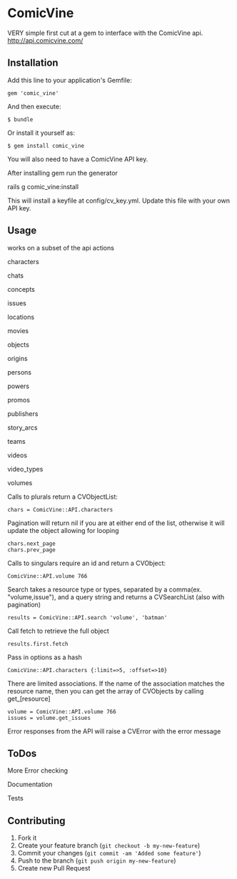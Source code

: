 # ComicVine

VERY simple first cut at a gem to interface with the ComicVine api.  http://api.comicvine.com/

## Installation

Add this line to your application's Gemfile:

    gem 'comic_vine'

And then execute:

    $ bundle

Or install it yourself as:

    $ gem install comic_vine
    
You will also need to have a ComicVine API key.

After installing gem run the generator

rails g comic_vine:install

This will install a keyfile at config/cv_key.yml.  Update this file with your own API key.

## Usage

works on a subset of the api actions

characters

chats

concepts

issues

locations

movies

objects

origins

persons

powers

promos

publishers

story_arcs

teams

videos

video_types

volumes


Calls to plurals return a CVObjectList:

    chars = ComicVine::API.characters
    
Pagination will return nil if you are at either end of the list, otherwise it will update the object allowing for looping
    
    chars.next_page
    chars.prev_page

Calls to singulars require an id and return a CVObject:

    ComicVine::API.volume 766

Search takes a resource type or types, separated by a comma(ex. "volume,issue"), and a query string and returns a CVSearchList (also with pagination)

    results = ComicVine::API.search 'volume', 'batman'
    
Call fetch to retrieve the full object
    
    results.first.fetch

Pass in options as a hash

    ComicVine::API.characters {:limit=>5, :offset=>10}

There are limited associations.  If the name of the association matches the resource name, then you can get the array of CVObjects by calling get_[resource]

    volume = ComicVine::API.volume 766
    issues = volume.get_issues

Error responses from the API will raise a CVError with the error message

## ToDos
More Error checking

Documentation

Tests

## Contributing

1. Fork it
2. Create your feature branch (`git checkout -b my-new-feature`)
3. Commit your changes (`git commit -am 'Added some feature'`)
4. Push to the branch (`git push origin my-new-feature`)
5. Create new Pull Request
